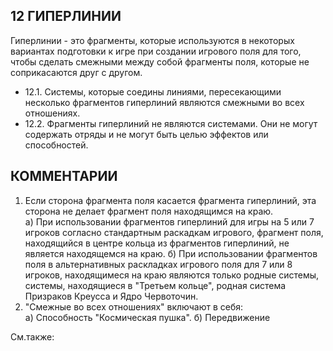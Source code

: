 12 ГИПЕРЛИНИИ
---

Гиперлинии - это фрагменты, которые используются в некоторых вариантах подготовки к игре при создании игрового поля для того, чтобы сделать смежными между собой фрагменты поля, которые не соприкасаются друг с другом.
* 12.1. Системы, которые соедины линиями, пересекающими несколько фрагментов гиперлиний являются смежными во всех отношениях.
* 12.2. Фрагменты гиперлиний не являются системами. Они не могут содержать отряды и не могут быть целью эффектов или способностей.

КОММЕНТАРИИ
---
1) Если сторона фрагмента поля касается фрагмента гиперлиний, эта сторона не делает фрагмент поля находящимся на краю.  
  а) При использовании фрагментов гиперлиний для игры на 5 или 7 игроков согласно стандартным раскадкам игрового, фрагмент поля, находящийся в центре кольца из фрагментов гиперлиний, не является находящемся на краю.
  б) При использовании фрагментов поля в альтернативных раскладках игрового поля для 7 или 8 игроков, находящимеся на краю являются только родные системы, системы, находящиеся в "Третьем кольце", родная система Призраков Креусса и Ядро Червоточин.
2) "Смежные во всех отношениях" включают в себя:  
  а) Способность "Космическая пушка".
  б) Передвижение

См.также:
